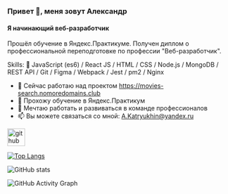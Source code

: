 ### Привет 👋, меня зовут Александр

#### Я начинающий веб-разработчик

Прошёл обучение в Яндекс.Практикуме. Получен диплом о профессиональной переподготовке по профессии "Веб-разработчик".

Skills: :rocket: JavaScript (es6) / React JS / HTML / CSS / Node.js / MongoDB / REST API / Git / Figma / Webpack / Jest / pm2 / Nginx

- 🔭 Сейчас работаю над проектом https://movies-search.nomoredomains.club
- 🌱 Прохожу обучение в Яндекс.Практикум
- 👯 Мечтаю работать и развиваться в команде профессионалов
- 📫 Вы можете связаться со мной: A.Katryukhin@yandex.ru

[<img src='https://cdn.jsdelivr.net/npm/simple-icons@3.0.1/icons/github.svg' alt='github' height='40'>](https://github.com/AKatryukhin)

[![Top Langs](https://github-readme-stats.vercel.app/api/top-langs/?username=AKatryukhin)](https://github.com/anuraghazra/github-readme-stats)

![GitHub stats](https://github-readme-stats.vercel.app/api?username=AKatryukhin&show_icons=true)

![GitHub Activity Graph](https://activity-graph.herokuapp.com/graph?username=AKatryukhin)


